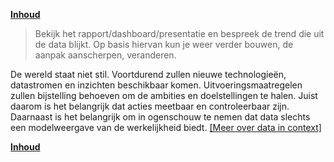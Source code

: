 **[Inhoud](ToC.md)**

> Bekijk het rapport/dashboard/presentatie en bespreek de trend die uit de data blijkt. Op basis hiervan kun je weer verder bouwen, de aanpak aanscherpen, veranderen.

De wereld staat niet stil. Voortdurend zullen nieuwe technologieën, datastromen en inzichten beschikbaar komen. Uitvoeringsmaatregelen zullen bijstelling behoeven om de ambities en doelstellingen te halen. Juist daarom is het belangrijk dat acties meetbaar en controleerbaar zijn. Daarnaast is het belangrijk om in ogenschouw te nemen dat data slechts een modelweergave van de werkelijkheid biedt. [[Meer over data in context]]( metamorphoses_data_context)

**[Inhoud](ToC.md)**
